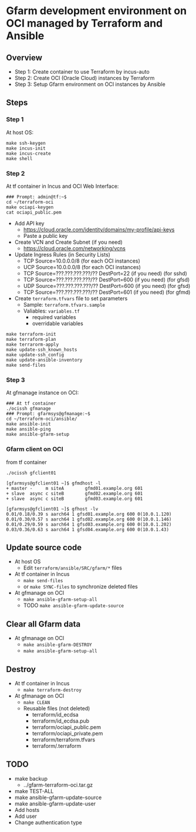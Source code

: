 # Gfarm development environment on OCI managed by Terraform and Ansible

## Overview

- Step 1: Create container to use Terraform by incus-auto
- Step 2: Create OCI (Oracle Cloud) instances by Terraform
- Step 3: Setup Gfarm environment on OCI instances by Ansible

## Steps

### Step 1

At host OS:

```
make ssh-keygen
make incus-init
make incus-create
make shell
```

### Step 2

At tf container in Incus and OCI Web Interface:

```
### Prompt: admin@tf:~$
cd ~/terraform-oci
make ociapi-keygen
cat ociapi_public.pem
```

- Add API key
  - <https://cloud.oracle.com/identity/domains/my-profile/api-keys>
  - Paste a public key
- Create VCN and Create Subnet (if you need)
  - <https://cloud.oracle.com/networking/vcns>
- Update Ingress Rules (in Security Lists)
  - TCP Source=10.0.0.0/8 (for each OCI instances)
  - UCP Source=10.0.0.0/8 (for each OCI instances)
  - TCP Source=???.???.???.???/?? DestPort=22 (if you need) (for sshd)
  - TCP Source=???.???.???.???/?? DestPort=600 (if you need) (for gfsd)
  - UDP Source=???.???.???.???/?? DestPort=600 (if you need) (for gfsd)
  - TCP Source=???.???.???.???/?? DestPort=601 (if you need) (for gfmd)
- Create `terraform.tfvars` file to set parameters
  - Sample: `terraform.tfvars.sample`
  - Valiables: `variables.tf`
    - required variables
    - overridable variables

```
make terraform-init
make terraform-plan
make terrarorm-apply
make update-ssh_known_hosts
make update-ssh_config
make update-ansible-inventory
make send-files
```

### Step 3

At gfmanage instance on OCI:

```
### At tf container
./ocissh gfmanage
### Prompt: gfarmsys@gfmanage:~$
cd ~/terraform-oci/ansible/
make ansible-init
make ansible-ping
make ansible-gfarm-setup
```

### Gfarm client on OCI

from tf container

```
./ocissh gfclient01
```

```
[gfarmsys@gfclient01 ~]$ gfmdhost -l
+ master -     m siteA        gfmd01.example.org 601
+ slave  async c siteB        gfmd02.example.org 601
+ slave  async c siteB        gfmd03.example.org 601

[gfarmsys@gfclient01 ~]$ gfhost -lv
0.01/0.18/0.39 s aarch64 1 gfsd01.example.org 600 0(10.0.1.120)
0.01/0.30/0.57 s aarch64 1 gfsd02.example.org 600 0(10.0.1.146)
0.01/0.29/0.59 s aarch64 1 gfsd03.example.org 600 0(10.0.1.202)
0.03/0.36/0.63 s aarch64 1 gfsd04.example.org 600 0(10.0.1.43)
```

## Update source code

- At host OS
  - Edit `terraform/ansible/SRC/gfarm/*` files
- At tf container in Incus
  - `make send-files`
  - or `make SYNC-files` to synchronize deleted files
- At gfmanage on OCI
  - `make ansible-gfarm-setup-all`
  - TODO `make ansible-gfarm-update-source`

## Clear all Gfarm data

- At gfmanage on OCI
  - `make ansible-gfarm-DESTROY`
  - `make ansible-gfarm-setup-all`

## Destroy

- At tf container in Incus
  - `make terraform-destroy`
- At gfmanage on OCI
  - `make CLEAN`
  - Reusable files (not deleted)
    - terraform/id_ecdsa
    - terraform/id_ecdsa.pub
    - terraform/ociapi_public.pem
    - terraform/ociapi_private.pem
    - terraform/terraform.tfvars
    - terraform/.terraform

## TODO

- make backup
  - ../gfarm-terraform-oci.tar.gz
- make TEST-ALL
- make ansible-gfarm-update-source
- make ansible-gfarm-update-user
- Add hosts
- Add user
- Change authentication type
